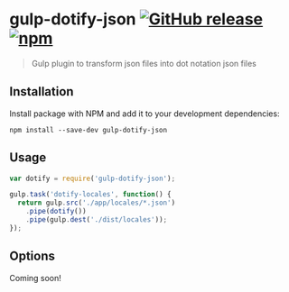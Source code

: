 # gulp-dotify-json [![GitHub release](https://img.shields.io/github/release/ngpixel/gulp-dotify-json.svg?style=flat-square)](https://github.com/NGPixel/gulp-dotify-json/releases/tag/v1.0) [![npm](https://img.shields.io/npm/v/gulp-dotify-json.svg?style=flat-square)](https://www.npmjs.com/package/gulp-dotify-json)

> Gulp plugin to transform json files into dot notation json files

## Installation

Install package with NPM and add it to your development dependencies:

`npm install --save-dev gulp-dotify-json`

## Usage

```javascript
var dotify = require('gulp-dotify-json');

gulp.task('dotify-locales', function() {
  return gulp.src('./app/locales/*.json')
    .pipe(dotify())
    .pipe(gulp.dest('./dist/locales'));
});
```

## Options

Coming soon!
